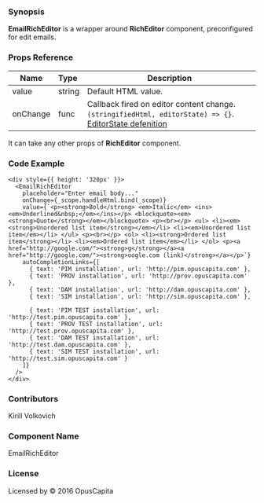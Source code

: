### Synopsis

**EmailRichEditor** is a wrapper around **RichEditor** component, preconfigured for edit emails.

### Props Reference

| Name                          | Type                  | Description                                                |
| ------------------------------|:----------------------| -----------------------------------------------------------|
| value | string | Default HTML value. |
| onChange | func | Callback fired on editor content change. `(stringifiedHtml, editorState) => {}`. [EditorState defenition](https://facebook.github.io/draft-js/docs/api-reference-editor-state.html)|

It can take any other props of **RichEditor** component.

### Code Example

```
<div style={{ height: '320px' }}>
  <EmailRichEditor
    placeholder="Enter email body..."
    onChange={_scope.handleHtml.bind(_scope)}
    value={`<p><strong>Bold</strong> <em>Italic</em> <ins><em>Underlined&nbsp;</em></ins></p> <blockquote><em><strong>Quote</strong></em></blockquote> <p><br></p> <ul> <li><em><strong>Unordered list item</strong></em></li> <li><em>Unordered list item</em></li> </ul> <p><br></p> <ol> <li><strong>Ordered list item</strong></li> <li><em>Ordered list item</em></li> </ol> <p><a href="http://google.com/"><strong>g</strong></a><a href="http://google.com/"><strong>oogle.com (link)</strong></a></p>`}
    autoCompletionLinks={[
      { text: 'PIM installation', url: 'http://pim.opuscapita.com' },
      { text: 'PROV installation', url: 'http://prov.opuscapita.com' },
      { text: 'DAM installation', url: 'http://dam.opuscapita.com' },
      { text: 'SIM installation', url: 'http://sim.opuscapita.com' },
      
      { text: 'PIM TEST installation', url: 'http://test.pim.opuscapita.com' },
      { text: 'PROV TEST installation', url: 'http://test.prov.opuscapita.com' },
      { text: 'DAM TEST installation', url: 'http://test.dam.opuscapita.com' },
      { text: 'SIM TEST installation', url: 'http://test.sim.opuscapita.com' }
    ]}
  />
</div>
```

### Contributors
Kirill Volkovich

### Component Name

EmailRichEditor

### License

Licensed by © 2016 OpusCapita

